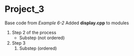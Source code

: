 # Project_3
Base code from _Example 6-2_
Added **display.cpp** to modules
1. Step 2 of the process
   * Substep (not ordered)
2. Step 3
   1. Substep (ordered)

   
   

   
